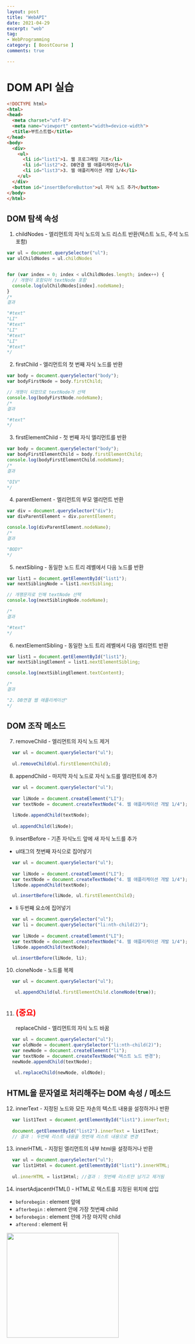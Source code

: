 ```yaml
---
layout: post
title: "WebAPI"
date: 2021-04-29
excerpt: "web"
tag:
- WebProgramming
category: [ BoostCourse ]
comments: true

---
```


# DOM API 실습

```HTML
<!DOCTYPE html>
<html>
<head>
  <meta charset="utf-8">
  <meta name="viewport" content="width=device-width">
  <title>부트스트랩</title>
</head>
<body>
  <div>
    <ul>
      <li id="list1">1. 웹 프로그래밍 기초</li>
      <li id="list2">2. DB연결 웹 애플리케이션</li>
      <li id="list3">3. 웹 애플리케이션 개발 1/4</li>
    </ul>
  </div>
  <button id="insertBeforeButton">ul 자식 노드 추가</button>
</body>
</html>
```

## DOM 탐색 속성

1. childNodes - 엘리먼트의 자식 노드의 노드 리스트 반환(텍스트 노드, 주석 노드 포함)
```js
var ul = document.querySelector("ul");
var ulChildNodes = ul.childNodes


for (var index = 0; index < ulChildNodes.length; index++) {
  // 개행이 포함되어 textNode 포함
  console.log(ulChildNodes[index].nodeName);
}
/*
결과

"#text"
"LI"
"#text"
"LI"
"#text"
"LI"
"#text"
*/
```

2. firstChild - 엘리먼트의 첫 번째 자식 노드를 반환
```js
var body = document.querySelector("body");
var bodyFirstNode = body.firstChild;

// 개행이 되었므로 textNode가 선택
console.log(bodyFirstNode.nodeName);
/*
결과

"#text"
*/
```

3. firstElementChild - 첫 번째 자식 엘리먼트를 반환
```js
var body = document.querySelector("body");
var bodyFirstElementChild = body.firstElementChild;
console.log(bodyFirstElementChild.nodeName);
/*
결과

"DIV"
*/
```

4. parentElement - 엘리먼트의 부모 엘리먼트 반환 
```js
var div = document.querySelector("div");
var divParentElement = div.parentElement;

console.log(divParentElement.nodeName);
/*
결과

"BODY"
*/
```

5. nextSibling - 동일한 노드 트리 레벨에서 다음 노드를 반환 
```js
var list1 = document.getElementById("list1");
var nextSiblingNode = list1.nextSibling;

// 개행문자로 인해 textNode 선택
console.log(nextSiblingNode.nodeName);

/*
결과

"#text"
*/
```

6. nextElementSibling - 동일한 노드 트리 레벨에서 다음 엘리먼트 반환
```js
var list1 = document.getElementById("list1");
var nextSiblingElement = list1.nextElementSibling;

console.log(nextSiblingElement.textContent);

/*
결과

"2. DB연결 웹 애플리케이션"
*/
```


## DOM 조작 메소드

7. removeChild - 엘리먼트의 자식 노드 제거 
```js
  var ul = document.querySelector("ul");
  
  ul.removeChild(ul.firstElementChild);
```

8. appendChild - 마지막 자식 노드로 자식 노드를 엘리먼트에 추가
```js
  var ul = document.querySelector("ul");
  
  var liNode = document.createElement("LI");
  var textNode = document.createTextNode("4. 웹 애플리케이션 개발 1/4");
  
  liNode.appendChild(textNode);
  
  ul.appendChild(liNode);
```

9. insertBefore - 기존 자식노드 앞에 새 자식 노드를 추가

- ul태그의 첫번째 자식으로 집어넣기 

```js
  var ul = document.querySelector("ul");
  
  var liNode = document.createElement("LI");
  var textNode = document.createTextNode("4. 웹 애플리케이션 개발 1/4");
  liNode.appendChild(textNode);

  ul.insertBefore(liNode, ul.firstElementChild);
```

- li 두번째 요소에 집어넣기

```js
  var ul = document.querySelector("ul");
  var li = document.querySelector("li:nth-child(2)");
  
  var liNode = document.createElement("LI");
  var textNode = document.createTextNode("4. 웹 애플리케이션 개발 1/4");
  liNode.appendChild(textNode);

  ul.insertBefore(liNode, li);
```

10. cloneNode - 노드를 복제

```js
  var ul = document.querySelector("ul");

   ul.appendChild(ul.firstElementChild.cloneNode(true));
```

11. <h2 style="color:red;">(중요) </h2> replaceChild - 엘리먼트의 자식 노드 바꿈

```js
  var ul = document.querySelector("ul");
  var oldNode = document.querySelector("li:nth-child(2)");
  var newNode = document.createElement("li");
  var textNode = document.createTextNode("텍스트 노드 변경");
  newNode.appendChild(textNode);
  
   ul.replaceChild(newNode, oldNode);
```


## HTML을 문자열로 처리해주는 DOM 속성 / 메소드

12. innerText - 지정된 노드와 모든 자손의 텍스트 내용을 설정하거나 반환

```js
  var list1Text = document.getElementById("list1").innerText;
  
  document.getElementById("list2").innerText = list1Text;
  // 결과 : 두번째 리스트 내용을 첫번재 리스트 내용으로 변경
```

13. innerHTML - 지정된 엘리먼트의 내부 html을 설정하거나 반환

```js
  var ul = document.querySelector("ul");
  var list1Html = document.getElementById("list1").innerHTML;
  
  ul.innerHTML = list1Html; //결과 : 첫번째 리스트만 남기고 제거됨
```

14. insertAdjacentHTML() - HTML로 텍스트를 지정된 위치에 삽입

- `beforebegin` : element 앞에
- `afterbegin` : element 안에 가장 첫번째 child
- `beforebegin` : element 안에 가장 마지막 child
- `afterend` : element 뒤

<img src = "https://traveloving2030.github.io/jiwon/assets/img/post/부스트코스/31.PNG" height="280" width="300" />

